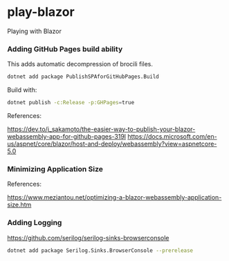 # play-blazor
Playing with Blazor

### Adding GitHub Pages build ability

This adds automatic decompression of brocili files.

```bash
dotnet add package PublishSPAforGitHubPages.Build
```

Build with:

```bash
dotnet publish -c:Release -p:GHPages=true
```


References:

https://dev.to/j_sakamoto/the-easier-way-to-publish-your-blazor-webassembly-app-for-github-pages-319l
https://docs.microsoft.com/en-us/aspnet/core/blazor/host-and-deploy/webassembly?view=aspnetcore-5.0


### Minimizing Application Size


References:

https://www.meziantou.net/optimizing-a-blazor-webassembly-application-size.htm

### Adding Logging

https://github.com/serilog/serilog-sinks-browserconsole

```bash
dotnet add package Serilog.Sinks.BrowserConsole --prerelease
```


